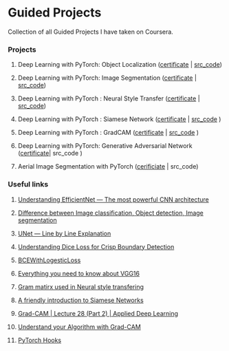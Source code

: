 # Guided Projects

Collection of all Guided Projects I have taken on Coursera.

### Projects

1. Deep Learning with PyTorch: Object Localization ([certificate](https://www.coursera.org/account/accomplishments/verify/DWQYRPVQC59T?utm_source=link&utm_medium=certificate&utm_content=cert_image&utm_campaign=sharing_cta&utm_product=project) | [src_code]())

2. Deep Learning with PyTorch: Image Segmentation ([certificate](https://coursera.org/share/728be630ed33576adb267f5c9456a4bc) | [src_code]())

3. Deep Learning with PyTorch : Neural Style Transfer ([certificate](https://coursera.org/share/73c54bf61b4f4b530cf0a9e4a3247c0d) | [src_code]())

4. Deep Learning with PyTorch : Siamese Network ([certificate](https://coursera.org/share/c4c06b8e89ceb51c17dc8087b7f9bd73) | [src_code]() )

5. Deep Learning with PyTorch : GradCAM ([certificate](https://www.coursera.org/account/accomplishments/verify/B86PLVZ9YF54?utm_source=link&utm_medium=certificate&utm_content=cert_image&utm_campaign=sharing_cta&utm_product=project) | [src_code]() )

6. Deep Learning with PyTorch: Generative Adversarial Network ([certificate](https://www.coursera.org/account/accomplishments/verify/YS5C9PPFXU2H?utm_source=link&utm_medium=certificate&utm_content=cert_image&utm_campaign=sharing_cta&utm_product=project)| src_code )

7. Aerial Image Segmentation with PyTorch ([cerificiate](https://coursera.org/share/6b454734cc4b0d1d4aef536ad439cc0c) | src_code)

### Useful links

1. [Understanding EfficientNet — The most powerful CNN architecture](https://medium.com/mlearning-ai/understanding-efficientnet-the-most-powerful-cnn-architecture-eaeb40386fad)

2. [Difference between Image classification, Object detection, Image segmentation](https://medium.com/analytics-vidhya/image-classification-vs-object-detection-vs-image-segmentation-f36db85fe81)

3. [UNet — Line by Line Explanation](https://towardsdatascience.com/unet-line-by-line-explanation-9b191c76baf5)

4. [Understanding Dice Loss for Crisp Boundary Detection](https://medium.com/ai-salon/understanding-dice-loss-for-crisp-boundary-detection-bb30c2e5f62b)

5. [BCEWithLogesticLoss](https://stackoverflow.com/questions/66906884/how-is-pytorchs-class-bcewithlogitsloss-exactly-implemented)

6. [Everything you need to know about VGG16](https://medium.com/@mygreatlearning/everything-you-need-to-know-about-vgg16-7315defb5918)

7. [Gram matirx used in Neural style transfering](https://youtu.be/Elxnzxk-AUk)

8. [A friendly introduction to Siamese Networks](https://towardsdatascience.com/a-friendly-introduction-to-siamese-networks-85ab17522942)

9. [Grad-CAM | Lecture 28 (Part 2) | Applied Deep Learning](https://www.youtube.com/watch?v=nBqdUAYxLjs&ab_channel=MaziarRaissi)

10. [Understand your Algorithm with Grad-CAM](https://towardsdatascience.com/understand-your-algorithm-with-grad-cam-d3b62fce353)

11. [PyTorch Hooks](https://medium.com/analytics-vidhya/pytorch-hooks-5909c7636fb)
